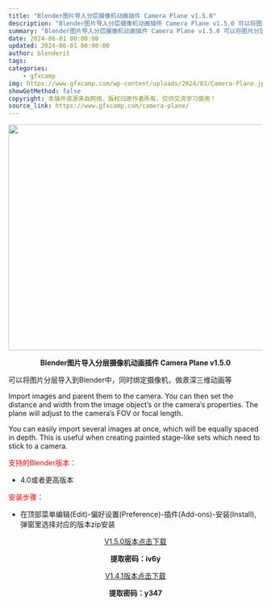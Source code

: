 ```yaml
---
title: "Blender图片导入分层摄像机动画插件 Camera Plane v1.5.0"
description: "Blender图片导入分层摄像机动画插件 Camera Plane v1.5.0 可以将图片分层导入到Blender中，同时绑定摄像机，做景深三维动画等 Import images and paren..."
summary: "Blender图片导入分层摄像机动画插件 Camera Plane v1.5.0 可以将图片分层导入到Blender中，同时绑定摄像机，做景深三维动画等 Import images and paren..."
date: 2024-06-01 00:00:00
updated: 2024-06-01 00:00:00
author: blenderit
tags: 
categories:
    - gfxcamp
img: https://www.gfxcamp.com/wp-content/uploads/2024/03/Camera-Plane.jpg
showGetMethod: false
copyright: 本插件资源来自网络，版权归原作者所有，仅供交流学习使用！
source_link: https://www.gfxcamp.com/camera-plane/
---
```

<div><p><img decoding="async" class="aligncenter size-full wp-image-120377" src="https://www.gfxcamp.com/wp-content/uploads/2024/03/Camera-Plane.jpg" data-src="https://www.gfxcamp.com/wp-content/uploads/2024/03/Camera-Plane.jpg" alt="" width="640" height="447" data-srcset="https://www.gfxcamp.com/wp-content/uploads/2024/03/Camera-Plane.jpg 640w, https://www.gfxcamp.com/wp-content/uploads/2024/03/Camera-Plane-150x105.jpg 150w" data-sizes="(max-width: 640px) 100vw, 640px"></p><p style="text-align: center;"><strong>Blender图片导入分层摄像机动画插件 Camera Plane v1.5.0</strong></p><p>可以将图片分层导入到Blender中，同时绑定摄像机，做景深三维动画等</p><p>Import images and parent them to the camera. You can then set the distance and width from the image object’s or the camera’s properties. The plane will adjust to the camera’s FOV or focal length.</p><p>You can easily import several images at once, which will be equally spaced in depth. This is useful when creating painted stage-like sets which need to stick to a camera.</p><p style="text-align: left;"><span style="color: #ff0000;">支持的Blender版本：</span></p><ul>
<li style="text-align: left;">4.0或者更高版本</li>
</ul><p><span style="color: #ff0000;">安装步骤：</span></p><ul>
<li>在顶部菜单编辑(Edit)-偏好设置(Preference)-插件(Add-ons)-安装(Install),弹窗里选择对应的版本zip安装</li>
</ul><p style="text-align: center;"><a class="maxbutton-3 maxbutton maxbutton-baidu" target="_blank" rel="noopener" href="https://pan.baidu.com/s/1qnqBxFXN7o_28l9LF_zPdA?pwd=iv6y"><span class="mb-text">V1.5.0版本点击下载</span></a></p><p style="text-align: center;"><strong>提取密码：iv6y</strong></p><p style="text-align: center;"><a class="maxbutton-3 maxbutton maxbutton-baidu" target="_blank" rel="noopener" href="https://pan.baidu.com/s/14lw2nENuclWTodg5if8NJA?pwd=y347"><span class="mb-text">V1.4.1版本点击下载</span></a></p><p style="text-align: center;"><strong>提取密码：y347</strong></p></div>